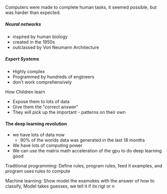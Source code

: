 Computers were made to complete human tasks, it seemed possible, but was harder than expected.

##### Neural networks
- inspired by human biology
- created in the 1950s
- outclassed by Von Neumann Architecture

##### Expert Systems
- Highly complex
- Programmed by hundreds of engineers
- don't work comprehensively

How Children learn
- Expose them to lots of data
- Give them the "correct answer"
- They will pick up the important - patterns on their own

#### The deep learning revolution
- we have lots of data now
	- 90% of the worlds data was generated in the last 18 months
- We have lots of computing power
- We can use the matrix math acceleration of the gpu to do deep learning good


Traditional programming: Define rules, program rules, feed it examples, and program uses rules to compute

Machine learning: Show model the examokes with the answer of how to classify, Model takes guesses, we tell it if its rigt or n